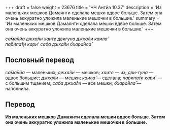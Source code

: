 +++
draft = false
weight = 23676
title = 'ЧЧ Антйа 10.37'
description = 'Из маленьких мешков Дамаянти сделала мешки вдвое больше. Затем она очень аккуратно уложила маленькие мешочки в большие.'
summary = 'Из маленьких мешков Дамаянти сделала мешки вдвое больше. Затем она очень аккуратно уложила маленькие мешочки в большие.'
+++

_са̄ма̄нйа джха̄ли хаите двигун̣а джха̄ли каила̄  
па̄рипа̄т̣и кари’ саба джха̄ли бхара̄ила̄_

## Пословный перевод

_са̄ма̄нйа_ — маленьких; _джха̄ли_ — мешков; _хаите_ — из; _дви_\-_гун̣а_ — вдвое большие; _джха̄ли_ — мешки; _каила̄_ — сделала; _па̄рипа̄т̣и_ _кари’_ — с большим тщанием; _саба_ _джха̄ли_ — все мешки; _бхара̄ила̄_ — наполнила.

## Перевод

**Из маленьких мешков Дамаянти сделала мешки вдвое больше. Затем она очень аккуратно уложила маленькие мешочки в большие.**
